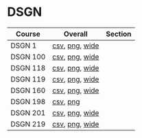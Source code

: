 # DSGN

| Course | Overall | Section |
| ------ | ------- | ------- |
| DSGN 1 | [csv](https://github.com/UCSD-Historical-Enrollment-Data/2024Fall/blob/main/overall/DSGN%201.csv), [png](https://raw.githubusercontent.com/UCSD-Historical-Enrollment-Data/2024Fall/main/plot_overall/DSGN%201.png), [wide](https://raw.githubusercontent.com/UCSD-Historical-Enrollment-Data/2024Fall/main/plot_overall_wide/DSGN%201.png) |  |
| DSGN 100 | [csv](https://github.com/UCSD-Historical-Enrollment-Data/2024Fall/blob/main/overall/DSGN%20100.csv), [png](https://raw.githubusercontent.com/UCSD-Historical-Enrollment-Data/2024Fall/main/plot_overall/DSGN%20100.png), [wide](https://raw.githubusercontent.com/UCSD-Historical-Enrollment-Data/2024Fall/main/plot_overall_wide/DSGN%20100.png) |  |
| DSGN 118 | [csv](https://github.com/UCSD-Historical-Enrollment-Data/2024Fall/blob/main/overall/DSGN%20118.csv), [png](https://raw.githubusercontent.com/UCSD-Historical-Enrollment-Data/2024Fall/main/plot_overall/DSGN%20118.png), [wide](https://raw.githubusercontent.com/UCSD-Historical-Enrollment-Data/2024Fall/main/plot_overall_wide/DSGN%20118.png) |  |
| DSGN 119 | [csv](https://github.com/UCSD-Historical-Enrollment-Data/2024Fall/blob/main/overall/DSGN%20119.csv), [png](https://raw.githubusercontent.com/UCSD-Historical-Enrollment-Data/2024Fall/main/plot_overall/DSGN%20119.png), [wide](https://raw.githubusercontent.com/UCSD-Historical-Enrollment-Data/2024Fall/main/plot_overall_wide/DSGN%20119.png) |  |
| DSGN 160 | [csv](https://github.com/UCSD-Historical-Enrollment-Data/2024Fall/blob/main/overall/DSGN%20160.csv), [png](https://raw.githubusercontent.com/UCSD-Historical-Enrollment-Data/2024Fall/main/plot_overall/DSGN%20160.png), [wide](https://raw.githubusercontent.com/UCSD-Historical-Enrollment-Data/2024Fall/main/plot_overall_wide/DSGN%20160.png) |  |
| DSGN 198 | [csv](https://github.com/UCSD-Historical-Enrollment-Data/2024Fall/blob/main/overall/DSGN%20198.csv), [png](https://raw.githubusercontent.com/UCSD-Historical-Enrollment-Data/2024Fall/main/plot_overall/DSGN%20198.png) |  |
| DSGN 201 | [csv](https://github.com/UCSD-Historical-Enrollment-Data/2024Fall/blob/main/overall/DSGN%20201.csv), [png](https://raw.githubusercontent.com/UCSD-Historical-Enrollment-Data/2024Fall/main/plot_overall/DSGN%20201.png), [wide](https://raw.githubusercontent.com/UCSD-Historical-Enrollment-Data/2024Fall/main/plot_overall_wide/DSGN%20201.png) |  |
| DSGN 219 | [csv](https://github.com/UCSD-Historical-Enrollment-Data/2024Fall/blob/main/overall/DSGN%20219.csv), [png](https://raw.githubusercontent.com/UCSD-Historical-Enrollment-Data/2024Fall/main/plot_overall/DSGN%20219.png), [wide](https://raw.githubusercontent.com/UCSD-Historical-Enrollment-Data/2024Fall/main/plot_overall_wide/DSGN%20219.png) |  |
